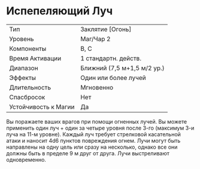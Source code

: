 
# Испепеляющий Луч

| | |
|---|---|
|Тип|Заклятие [Огонь]|
|Уровень| Маг/Чар 2|
|Компоненты| В, С|
|Время Активации| 1 стандартн. действ.|
|Диапазон| Ближний (7,5 м+1,5 м/2 ур.)|
|Эффекты| Один или более лучей|
|Длительность| Мгновенно|
|Спасбросок| Нет|
|Устойчивость к Магии| Да|

Вы поражаете ваших врагов при помощи огненных лучей. Вы можете применить один луч + один за четыре уровня после 3-го (максимум 3-и луча на 11-м уровне). Каждый луч требует стрелковой касательной атаки и наносит 4d6 пунктов повреждения огнем. Лучи могут быть направлены на одну цель или сразу на несколько, однако все они должны быть в пределе 9 м друг от друга. Лучи выстреливают одновременно.